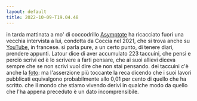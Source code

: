 ```yaml
---
layout: default
title: 2022-10-09-T19.04.48
---
```


in tarda mattinata a mo' di coccodrillo [Asymptote](https://www.asymptotejournal.com/interview/an-interview-with-bruno-latour/) ha ricacciato fuori una vecchia intervista a lui, condotta da Coccia nel 2021, che si trova anche su [YouTube](https://www.youtube.com/watch?v=lK2WEOEx5j0), in francese. si parla pure, a un certo punto, di tenere diari, prendere appunti. Latour dice di aver accumulato 223 taccuini, che pensi e perciò scrivi ed è lo scrivere a farti pensare, che ai suoi allievi diceva sempre che se non scrivi vuol dire che non stai pensando. dei taccuini c'è anche la [foto](https://www.asymptotejournal.com/images/uploads/2021/05/60d2bb290abde3df0e7198e5a07b92e9.png): ma l'asserzione più toccante la reca dicendo che i suoi lavori pubblicati equivalgono probabilmente allo 0,01 per cento di quello che ha scritto. 
che il mondo che stiamo vivendo derivi in qualche modo da quello che l'ha appena preceduto è un dato incomprensibile.